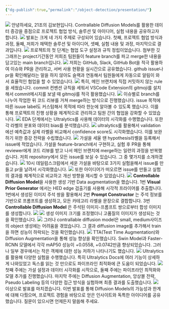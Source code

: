 ```yaml
---
{"dg-publish":true,"permalink":"/object-detection/presentation/"}
---
```


![](https://i.imgur.com/4UZzVAP.png)
안녕하세요, 21조의 김보현입니다. 
Contrallable Diffusion Models를 활용한 데이터 증강을 중점으로 프로젝트 협업 방식, 솔루션 및 아이디어, 실험 내용을 공유하고자 합니다.
![](https://i.imgur.com/H1QF0XI.png)
발표는 크게 네 가지 주제로 구성되어 있습니다. 
첫째, 프로젝트 협업 방식과 과정, 둘째, 저희가 채택한 솔루션 및 아이디어, 셋째, 실험 내용 및 과정, 마지막으로 결과입니다.
![](https://i.imgur.com/deJjeb6.png)
프로젝트의 첫 단계는 협업 도구 설정과 규칙 정립이었습니다. 
첨부한 깃 그래프는 project기간동안 저희조 팀원들이 feature branch를 파고 merge한 내용을 담고있는 main branch입니다.
![](https://i.imgur.com/QHuzPlC.png)
저희는 GitHub, Slack, GitHub Bot을 적극 활용하여 이슈와 PR을 관리하고, 서버 사용 현황을 실시간으로 공유했습니다. 
github issue나 pr을 확인해달라는 말을 하지 않아도 슬랙과 연동해서 팀원들에게 자동으로 알림이 와서 효율적인 협업을 할 수 있었습니다.
![](https://i.imgur.com/h0WOFr5.png)
특히, 메인 브랜치에 직접 커밋하지 않는 rule을 세웠습니다. commit 컨벤션 규칙을 세워서 VSCode Extension의 gitmoji를 설치해서 commit메시지를 보낼 때 gitmoji를 적극 활용했습니다.
![](https://i.imgur.com/XywyDcB.png)
이슈별로 branch를 나누어 작업한 뒤 코드 리뷰를 거쳐 merge하는 방식으로 진행했습니다.
issue 목적에 따른 isuue label도 커스텀해서 목적에 따라 한눈에 알아볼 수 있도록 했습니다.
이를 통해 프로젝트의 진행 상황을 체계적으로 관리하고 팀원 간의 협업을 강화할 수 있었습니다.
![](https://i.imgur.com/JmkwzQM.png)
EDA 단계에서는 Ultralytics를 사용해 데이터의 시각화를 수행했습니다. 
또한 각 라벨의 분포와 데이터 bias를 분석했습니다.
![](https://i.imgur.com/3PD2WzU.png)
ultralytics를 활용해서 validation에선 예측값과 실제 라벨을 비교해서 confidence score도 시각화했습니다.
이를 보완하기 위한 증강 전략을 수립했습니다.
![](https://i.imgur.com/AUl7hdq.png)
가설을 세울 땐 hypothesis라벨을 등록해서 issue에 적었습니다.
가설을 feature-branch에서 구현하고, 실험 후 PR을 통해 reviewer에게 코드 리뷰를 받고 나서 메인 브랜치에 merge하는 일련의 과정을 반복했습니다.
저희 repository에서 모든 issue를 보실 수 있습니다.
그 중 몇가지를 소개하겠습니다.
![](https://i.imgur.com/Nx8HrWi.png)
10시 데일럼스크럼에서 세운 가설을 바탕으로 3가지 실험을해서 issue를 만들고 pr을 날려서 시각화했습니다.
![](https://i.imgur.com/aXcp5Hj.png)
또한 아이디어가 떠오르면 issue를 만들고 실험의 결과를 체계적으로 비교하고 개선 방향을 제시할 수 있었습니다.
![](https://i.imgur.com/pGylein.png)
**Controllable Diffusion Model**을 사용한 생성 기반 Data augmentation을 했습니다.
1번 **Visual Prior Generator** 에서는 HED edge 검출기를 사용해 시각적 프라이어를 추출합니다. 
1번에서 생성된 이미지 주석 쌍을 활용해서 2번 **Prompt Constructor** 는 주석 정보를 기반으로 프롬프트를 생성하고, 모든 카테고리 라벨을 문장으로 결합합니다.
3번 **Controllable Diffusion Model** 은 주석된 이미지-프롬프트 쌍으로부터 합성 이미지를 생성합니다. 
![](https://i.imgur.com/zk40f2i.png)
![](https://i.imgur.com/mNT8xgz.png)
생성 이미지 크기를 조정했더니 고품질의 이미지가 생성되는 것을 확인했습니다.
![](https://i.imgur.com/Ujmct8j.png)
그러나 contrallable diffusion model은 small, medium사이즈의 object 생성에는 어려움을 겪었습니다.
그 결과 diffusion image를 추가해서 train을 하면 성능이 하락되는 것을 확인했습니다.
![](https://i.imgur.com/K0lRSHo.png)
TTA(Test Time Augmentation)와 Diffusion Augmentation을 통해 성능 향상을 확인했습니다. Swin Model과 Faster-RCNN 모델에서 각각 mAP50 성능이 +0.0558, +0.0742만큼 향상되었습니다. 그러나 일부 경우에서는 작은 객체에 대한 성능 저하가 나타나기도 했습니다.
![](https://i.imgur.com/uOvApjk.png)
Ultralytics를 활용해 다양한 실험을 수행했습니다. 
특히 Ultralytics Docs에 여러 기능이 상세하게 나와있었고 독스를 읽는 것 만으로도 파이프라인 최적화에 큰 도움이 되었습니다.
![](https://i.imgur.com/Hubd5uL.png)
첫째 주에는 가설 설정과 데이터 시각화를 시작으로, 둘째 주에는 파이프라인 최적화와 모델 추가를 진행했습니다. 마지막 주에는 Diffusion Augmentation, 앙상블 전략, Pseudo Labeling 등의 다양한 접근 방식을 실험하며 최종 결과를 도출했습니다.
![](https://i.imgur.com/TNMBFjs.png)
이상으로 발표를 마치겠습니다. 이번 발표를 통해 Diffusion Models의 가능성과 한계에 대해 다뤘으며, 프로젝트 경험을 바탕으로 얻은 인사이트와 독특한 아이디어를 공유했습니다. 질문이 있으시면 언제든지 말씀해 주세요.